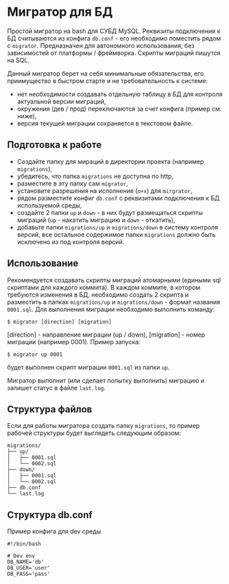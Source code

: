 # Мигратор для БД

Простой мигратор на bash для СУБД MySQL. Реквизиты подключения к БД считываются из конфига `db.conf` - его необходимо поместить рядом с `migrator`.
Предназначен для автономного использования, без зависимостей от платформы / фреймворка. Скрипты миграций пишутся на SQL.

Данный мигратор берет на себя минимальные обязательства, его приимущество в быстром старте и не требовательность к системе:
* нет необходимости создавать отдельную таблицу в БД для контроля актуальной версии миграций,
* окружения (дев / прод) переключаются за счет конфига (пример см. ниже),
* версия текущей миграции сохраняется в текстовом файле.


## Подготовка к работе
* Создайте папку для мираций в директории проекта (например `migrations`),
* убедитесь, что папка `migrations` не доступна по http,
* разместите в эту папку сам `migrator`,
* установите разрешения на исполнение (`o+x`) для `mirgrator`,
* рядом разместите конфиг `db.conf` с реквизитами подключения к БД используемой среды,
* создайте 2 папки `up` и `down` - в них будут размещаться скрипты миграций (`up` - накатить миграцию и `down` - откатить),
* добавьте папки `migrations/up` и `migrations/down` в систему контроля версий, все остальное содержимое папки `migrations` должно быть исключено из под контроля версий.


## Использование
Рекомендуется создавать скрипты миграций атомарными (едиными sql скриптами для каждого коммита). В каждом коммите, в котором требуются изменения в БД, необходимо создать 2 скрипта и разместить в папках `migrations/up` и `migrations/down` - формат названия `0001.sql`.
Для выполнения миграции необходимо выполнить команду:
```
$ migrator [direction] [migration]
```
[direction] - направление миграции (up / down), [migration] - номер миграции (например 0001).
Пример запуска:
```
$ migrator up 0001
```
будет выполнен скрипт миграции `0001.sql` из папки `up`.

Мигратор выполнит (или сделает попытку выполнить) миграцию и запишет статус в файле `last.log`.


## Структура файлов
Если для работы мигратора создать папку `migrations`, то пример рабочей структуры будет выглядеть следующим образом:
```
migrations/
├── up/
│   ├── 0001.sql
│   └── 0002.sql
├── down/
│   ├── 0001.sql
│   └── 0002.sql
├── db.conf
└── last.log
```

## Структура db.conf

Пример конфига для dev среды
```
#!/bin/bash

# Dev env
DB_NAME='db'
DB_USER='user'
DB_PASS='pass'
```
